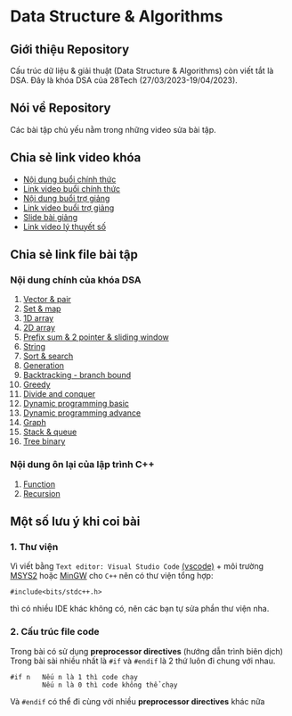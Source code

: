 # Data Structure & Algorithms

## Giới thiệu Repository

Cấu trúc dữ liệu & giải thuật (Data Structure & Algorithms) còn viết tắt là DSA. Đây là khóa DSA của 28Tech (27/03/2023-19/04/2023).

## Nói về Repository

Các bài tập chủ yếu nằm trong những video sửa bài tập.

## Chia sẻ link video khóa

-   [Nội dung buổi chính thức](https://pd.heracle.net/drive/s/twoiTsPwgyh9V864E83vDWxaWO8y53)
-   [Link video buổi chính thức](https://terabox.com/s/1GRHPmsKUvcTbq8h9xS2SZA)
-   [Nội dung buổi trợ giảng](https://pd.heracle.net/drive/s/vapV2of7FO5SGuYsZ5fFfz0xEMfgBi)
-   [Link video buổi trợ giảng](https://terabox.com/s/1Fg2CATlzHBM8-mwwcDrn1Q)
-   [Slide bài giảng](./Lecture_slides/)
-   [Link video lý thuyết số](https://terabox.com/s/1VJlH693ByCeT0ceQzsxBtA)

## Chia sẻ link file bài tập

### Nội dung chính của khóa DSA

1. [Vector & pair](./Vector-Pair/Vector%20and%20Pair.pdf)
2. [Set & map](./Set-Map/Set%20and%20Map.pdf)
3. [1D array](./1D_Array/1D%20array.pdf)
4. [2D array](./2D%20array/2D%20array.pdf)
5. [Prefix sum & 2 pointer & sliding window](./PS-DA-SW-TP/Prefix%20sum%20-%202%20Pointer%20-%20Sliding%20Window.pdf)
6. [String](https://github.com/Glasspham/DSA-28Tech/blob/main/String/String.pdf)
7. [Sort & search](./Sort-Search/Sort%20and%20Search.pdf)
8. [Generation](./Generation-Backtracking/Generation/Generation.pdf)
9. [Backtracking - branch bound](./Generation-Backtracking/Backtracking%20-%20Branch%20bound/Backtracking%20-%20Branch%20bound.pdf)
10. [Greedy](./Greedy/Greedy.pdf)
11. [Divide and conquer](./Divide_and_Conquer/Divide%20and%20Conquer.pdf)
12. [Dynamic programming basic](./Dynamic_Programming/Basic/Basic.pdf)
13. [Dynamic programming advance](./Dynamic_Programming/Advance/Advance.pdf)
14. [Graph](./Graph/Graph.pdf)
15. [Stack & queue](./Stack-Queue/Stack%20and%20Queue.pdf)
16. [Tree binary](./Tree_Binary/Binary%20Tree.pdf)

### Nội dung ôn lại của lập trình C++

1. [Function]()
2. [Recursion]()

## Một số lưu ý khi coi bài

### 1. Thư viện

Vì viết bằng `Text editor: Visual Studio Code` [(vscode)](https://code.visualstudio.com/) + môi trường [MSYS2](https://www.msys2.org/) hoặc [MinGW](https://sourceforge.net/projects/mingw/) cho `C++` nên có thư viện tổng hợp:

```
#include<bits/stdc++.h>
```

thì có nhiều IDE khác không có, nên các bạn tự sửa phần thư viện nha.

### 2. Cấu trúc file code

Trong bài có sử dụng **preprocessor directives** (hướng dẫn trình biên dịch)
Trong bài sài nhiều nhất là `#if` và `#endif` là 2 thứ luôn đi chung với nhau.

```
#if n   Nếu n là 1 thì code chạy
        Nếu n là 0 thì code không thể chạy
```

Và `#endif` có thể đi cùng với nhiều **preprocessor directives** khác nữa